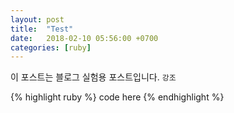 ```yaml
---
layout: post
title:  "Test"
date:   2018-02-10 05:56:00 +0700
categories: [ruby]
---
```


이 포스트는 블로그 실험용 포스트입니다. `강조` 

{% highlight ruby %}
code here
{% endhighlight %}
